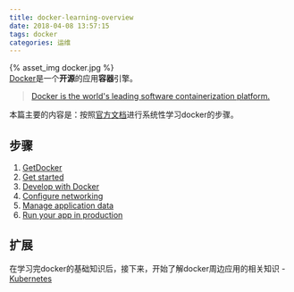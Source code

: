 ```yaml
---
title: docker-learning-overview
date: 2018-04-08 13:57:15
tags: docker
categories: 运维
---
```


{% asset_img docker.jpg %}   
[Docker](https://www.docker.com)是一个**开源**的应用**容器**引擎。
> [Docker is the world's leading software containerization platform.](https://www.docker.com/what-docker)  

本篇主要的内容是：按照[官方文档](https://docs.docker.com/)进行系统性学习docker的步骤。
<!-- more -->

## 步骤

1. [GetDocker](/2018/04/08/docker-learning-getDocker) 
2. [Get started](/2018/04/08/docker-learning-getStarted) 
3. [Develop with Docker](/2018/04/08/docker-learning-developWithDocker) 
4. [Configure networking](/2018/04/08/docker-docker-learning-configureNetworking)
5. [Manage application data](/2018/04/08/docker-docker-learning-manageAppData) 
6. [Run your app in production](/2018/04/08/docker-learning-runAppInProduction) 

## 扩展
在学习完docker的基础知识后，接下来，开始了解docker周边应用的相关知识 - [Kubernetes](https://kubernetes.io/)